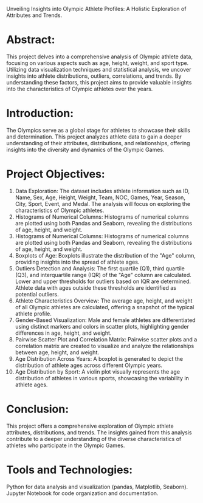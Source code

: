Unveiling Insights into Olympic Athlete Profiles: A Holistic Exploration of Attributes and Trends.
# Abstract:
This project delves into a comprehensive analysis of Olympic athlete data, focusing on various aspects such as age, height, weight, and sport type. Utilizing data visualization techniques and statistical analysis, we uncover insights into athlete distributions, outliers, correlations, and trends. By understanding these factors, this project aims to provide valuable insights into the characteristics of Olympic athletes over the years.
# Introduction:
The Olympics serve as a global stage for athletes to showcase their skills and determination. This project analyzes athlete data to gain a deeper understanding of their attributes, distributions, and relationships, offering insights into the diversity and dynamics of the Olympic Games.
# Project Objectives:  
  1. Data Exploration:
     The dataset includes athlete information such as ID, Name, Sex, Age, Height, Weight, Team, NOC, Games, Year, Season, City, Sport, Event, and Medal. The analysis will focus on exploring the characteristics of Olympic athletes.
  2. Histograms of Numerical Columns:
     Histograms of numerical columns are plotted using both Pandas and Seaborn, revealing the distributions of age, height, and weight.
  3. Histograms of Numerical Columns:
Histograms of numerical columns are plotted using both Pandas and Seaborn, revealing the distributions of age, height, and weight.
  4. Boxplots of Age:
     Boxplots illustrate the distribution of the "Age" column, providing insights into the spread of athlete ages.
  5. Outliers Detection and Analysis:
     The first quartile (Q1), third quartile (Q3), and interquartile range (IQR) of the "Age" column are calculated. Lower and upper thresholds for outliers based on IQR are determined. Athlete data with ages outside these thresholds are identified as potential outliers.
  6. Athlete Characteristics Overview:
     The average age, height, and weight of all Olympic athletes are calculated, offering a snapshot of the typical athlete profile.
  7. Gender-Based Visualization:
     Male and female athletes are differentiated using distinct markers and colors in scatter plots, highlighting gender differences in age, height, and weight.
  8. Pairwise Scatter Plot and Correlation Matrix:
     Pairwise scatter plots and a correlation matrix are created to visualize and analyze the relationships between age, height, and weight.
  9. Age Distribution Across Years:
     A boxplot is generated to depict the distribution of athlete ages across different Olympic years.
 10. Age Distribution by Sport:
     A violin plot visually represents the age distribution of athletes in various sports, showcasing the variability in athlete ages.
# Conclusion:
This project offers a comprehensive exploration of Olympic athlete attributes, distributions, and trends. The insights gained from this analysis contribute to a deeper understanding of the diverse characteristics of athletes who participate in the Olympic Games.
# Tools and Technologies:
Python for data analysis and visualization (pandas, Matplotlib, Seaborn). Jupyter Notebook for code organization and documentation.
